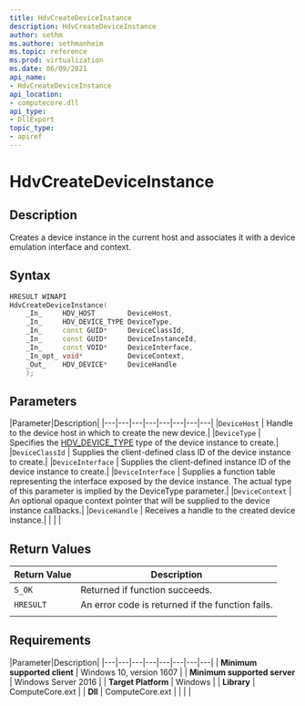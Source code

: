 ```yaml
---
title: HdvCreateDeviceInstance
description: HdvCreateDeviceInstance
author: sethm
ms.authore: sethmanheim
ms.topic: reference
ms.prod: virtualization
ms.date: 06/09/2021
api_name:
- HdvCreateDeviceInstance
api_location:
- computecore.dll
api_type:
- DllExport
topic_type: 
- apiref
---
```

# HdvCreateDeviceInstance

## Description

Creates a device instance in the current host and associates it with a device emulation interface and context.

## Syntax

```C++
HRESULT WINAPI
HdvCreateDeviceInstance(
    _In_     HDV_HOST        DeviceHost,
    _In_     HDV_DEVICE_TYPE DeviceType,
    _In_     const GUID*     DeviceClassId,
    _In_     const GUID*     DeviceInstanceId,
    _In_     const VOID*     DeviceInterface,
    _In_opt_ void*           DeviceContext,
    _Out_    HDV_DEVICE*     DeviceHandle
    );
```

## Parameters

|Parameter|Description|
|---|---|---|---|---|---|---|---|
|`DeviceHost` | Handle to the device host in which to create the new device.|
|`DeviceType` | Specifies the [HDV_DEVICE_TYPE](HdvDeviceType.md) type of the device instance to create.|
|`DeviceClassId` | Supplies the client-defined class ID of the device instance to create.|
|`DeviceInterface` | Supplies the client-defined instance ID of the device instance to create.|
|`DeviceInterface` | Supplies a function table representing the interface exposed by the device instance. The actual type of this parameter is implied by the DeviceType parameter.|
|`DeviceContext` | An optional opaque context pointer that will be supplied to the device instance callbacks.|
|`DeviceHandle` | Receives a handle to the created device instance.|
|     |     |

## Return Values

|Return Value     |Description|
|---|---|
|`S_OK` | Returned if function succeeds.|
|`HRESULT` | An error code is returned if the function fails.
|     |     |

## Requirements

|Parameter|Description|
|---|---|---|---|---|---|---|---|
| **Minimum supported client** | Windows 10, version 1607 |
| **Minimum supported server** | Windows Server 2016 |
| **Target Platform** | Windows |
| **Library** | ComputeCore.ext |
| **Dll** | ComputeCore.ext |
|    |    |
